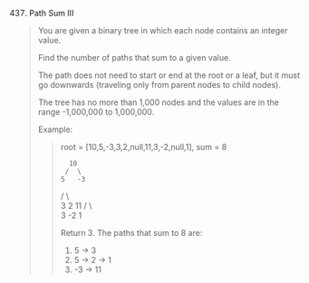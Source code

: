 437. Path Sum III

> You are given a binary tree in which each node contains an integer value.
>
> Find the number of paths that sum to a given value.
>
> The path does not need to start or end at the root or a leaf, but it must go downwards (traveling only from parent nodes to child nodes).
>
> The tree has no more than 1,000 nodes and the values are in the range -1,000,000 to 1,000,000.
>
> Example:
>
> > root = [10,5,-3,3,2,null,11,3,-2,null,1], sum = 8
> >
> >       10
> >      /  \
> >     5   -3
> >    / \    \
> >   3   2   11
> >  / \   \
> > 3  -2   1
> >
> > Return 3. The paths that sum to 8 are:
> >
> > 1.  5 -> 3
> > 2.  5 -> 2 -> 1
> > 3. -3 -> 11
